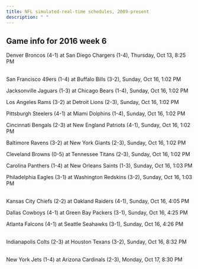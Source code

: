 ```yaml
---
title: NFL simulated-real-time schedules, 2009-present
description: " "
---
```


## Game info for 2016 week 6
Denver Broncos (4-1) at San Diego Chargers (1-4), Thursday, Oct 13, 8:25 PM

<br/>San Francisco 49ers (1-4) at Buffalo Bills (3-2), Sunday, Oct 16, 1:02 PM

Jacksonville Jaguars (1-3) at Chicago Bears (1-4), Sunday, Oct 16, 1:02 PM

Los Angeles Rams (3-2) at Detroit Lions (2-3), Sunday, Oct 16, 1:02 PM

Pittsburgh Steelers (4-1) at Miami Dolphins (1-4), Sunday, Oct 16, 1:02 PM

Cincinnati Bengals (2-3) at New England Patriots (4-1), Sunday, Oct 16, 1:02 PM

Baltimore Ravens (3-2) at New York Giants (2-3), Sunday, Oct 16, 1:02 PM

Cleveland Browns (0-5) at Tennessee Titans (2-3), Sunday, Oct 16, 1:02 PM

Carolina Panthers (1-4) at New Orleans Saints (1-3), Sunday, Oct 16, 1:03 PM

Philadelphia Eagles (3-1) at Washington Redskins (3-2), Sunday, Oct 16, 1:03 PM

<br/>Kansas City Chiefs (2-2) at Oakland Raiders (4-1), Sunday, Oct 16, 4:05 PM

Dallas Cowboys (4-1) at Green Bay Packers (3-1), Sunday, Oct 16, 4:25 PM

Atlanta Falcons (4-1) at Seattle Seahawks (3-1), Sunday, Oct 16, 4:26 PM

<br/>Indianapolis Colts (2-3) at Houston Texans (3-2), Sunday, Oct 16, 8:32 PM

<br/>New York Jets (1-4) at Arizona Cardinals (2-3), Monday, Oct 17, 8:30 PM

